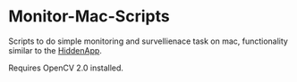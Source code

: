 Monitor-Mac-Scripts
===================

Scripts to do simple monitoring and survellienace task on mac, functionality similar to the [HiddenApp](http://hiddenapp.com/).

Requires OpenCV 2.0 installed.
